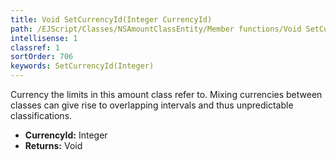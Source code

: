 ```yaml
---
title: Void SetCurrencyId(Integer CurrencyId)
path: /EJScript/Classes/NSAmountClassEntity/Member functions/Void SetCurrencyId(Integer p_0)
intellisense: 1
classref: 1
sortOrder: 706
keywords: SetCurrencyId(Integer)
---
```



Currency the limits in this amount class refer to. Mixing currencies between classes can give rise to overlapping intervals and thus unpredictable classifications.



* **CurrencyId:** Integer
* **Returns:** Void


